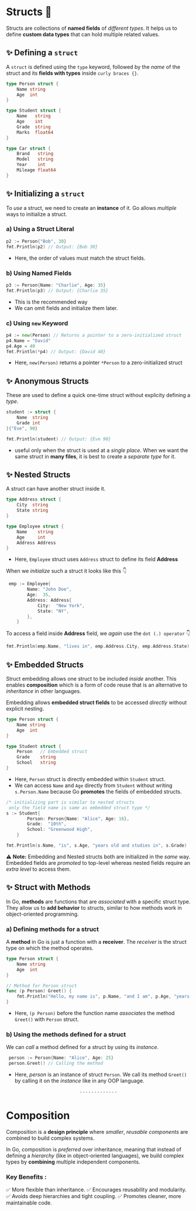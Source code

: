 # Structs 📂
Structs are collections of **named fields** of _different types_. It helps us to define **custom data types** that can hold multiple related values.

## :sparkles: Defining a `struct`
A `struct` is defined using the `type` keyword, followed by the _name_ of the struct and its **fields with types** inside `curly braces {}`.

```go
type Person struct {
    Name string
    Age  int
}

type Student struct {
    Name   string
    Age    int
    Grade  string
    Marks  float64
}

type Car struct {
    Brand   string
    Model   string
    Year    int
    Mileage float64
}
```

## :sparkles: Initializing a `struct`
To _use_ a struct, we need to create an **instance** of it. Go allows _multiple_ ways to initialize a struct.

### a) Using a Struct Literal

```go
p2 := Person{"Bob", 30}
fmt.Println(p2) // Output: {Bob 30}
```
- Here, the order of values must match the struct fields.

### b) Using Named Fields

```go
p3 := Person{Name: "Charlie", Age: 35}
fmt.Println(p3) // Output: {Charlie 35}
```
- This is the recommended way
- We can omit fields and initialize them later.

### c) Using `new` Keyword

```go
p4 := new(Person) // Returns a pointer to a zero-initialized struct
p4.Name = "David"
p4.Age = 40
fmt.Println(*p4) // Output: {David 40}
```

- Here, `new(Person)` returns a pointer `*Person` to a zero-initialized struct

## :sparkles: Anonymous Structs
These are used to define a quick one-time struct without explicity defining a _type_.

```go
student := struct {
    Name  string
    Grade int
}{"Eve", 90}

fmt.Println(student) // Output: {Eve 90}
```
- useful only when the struct is used at a  _single place_. When we want the same struct in **many files**, it is best to create a _separate type_ for it.

## :sparkles: Nested Structs
A struct can have another struct inside it.

```go
type Address struct {
    City  string
    State string
}

type Employee struct {
    Name    string
    Age     int
    Address Address
}
```

- Here, `Employee` struct uses `Address` struct to define its field **Address**

When we _initialize_ such a struct it looks like this :point_down:

```go
 emp := Employee{
        Name: "John Doe",
        Age:  35,
        Address: Address{
            City:  "New York",
            State: "NY",
        },
    }
```
To access a field inside **Address** field, we _again_ use the `dot (.) operator` :point_down:

```go
fmt.Println(emp.Name, "lives in", emp.Address.City, emp.Address.State) 
```

## :sparkles: Embedded Structs
Struct embedding allows one struct to be included _inside_ another. This enables **composition** which is a form of code reuse that is an alternative to _inheritance_ in other languages.

Embedding allows **embedded struct fields** to be accessed _directly_ without explicit nesting.

```go
type Person struct {
    Name string
    Age  int
}

type Student struct {
    Person   // Embedded struct
    Grade    string
    School   string
}
```
- Here, `Person` struct is directly embedded within `Student` struct.
- We can access `Name` and `Age` directly from `Student` without writing `s.Person.Name` because Go **promotes** the fields of embedded structs.

```go
/* initializing part is similar to nested structs
 only the field name is same as embedded struct type */
s := Student{
        Person: Person{Name: "Alice", Age: 16},
        Grade:  "10th",
        School: "Greenwood High",
    }

fmt.Println(s.Name, "is", s.Age, "years old and studies in", s.Grade) 
```
:warning: **Note:** Embedding and Nested structs both are initialized in the _same_ way. Embedded fields are _promoted_ to top-level whereas nested fields require an _extra level_ to access them.

## :sparkles: Struct with Methods
In Go, **methods** are functions that are _associated_ with a specific struct type. They allow us to **add behavior** to structs, similar to how methods work in object-oriented programming.

### a) Defining methods for a struct
A **method** in Go is just a function with a **receiver**. The _receiver_ is the struct type on which the method operates.

```go
type Person struct {
    Name string
    Age  int
}

// Method for Person struct
func (p Person) Greet() {
    fmt.Println("Hello, my name is", p.Name, "and I am", p.Age, "years old.")
}
```
- Here, `(p Person)` before the function name _associates_ the method `Greet()` with `Person` struct.

### b) Using the methods defined for a struct
We can _call_ a method defined for a struct by using its _instance_.

```go
 person := Person{Name: "Alice", Age: 25}
 person.Greet() // Calling the method
```
- Here, _person_ is an instance of struct `Person`. We call its method `Greet()` by calling it on the _instance_ like in any OOP language.

<p align="center">· · · · · · · · · · · · ·</p>

# Composition
Composition is a **design principle** where _smaller_, _reusable components_ are combined to build complex systems.

In Go, composition is _preferred_ over inheritance, meaning that instead of defining a _hierarchy_ (like in object-oriented languages), we build complex types by **combining** multiple independent components.

 ### Key Benefits :
✅ More flexible than inheritance.
✅ Encourages reusability and modularity.
✅ Avoids deep hierarchies and tight coupling.
✅ Promotes cleaner, more maintainable code.